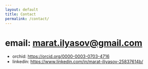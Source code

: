 ```yaml
---
layout: default
title: Contact
permalink: /contact/
---
```

# email: marat.ilyasov@gmail.com 
- orchid: https://orcid.org/0000-0003-0703-4716
- linkedin: https://www.linkedin.com/in/marat-iliyasov-25837614b/
